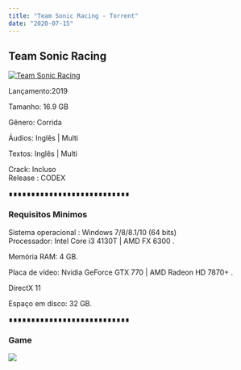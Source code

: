 ```yaml
---
title: "Team Sonic Racing - Torrent"
date: "2020-07-15"
---
```


## Team Sonic Racing

[![](https://1.bp.blogspot.com/-28TdprLl2wI/XuC24Pjfw7I/AAAAAAAAAt4/2VmRL961T6MHxrLvJq76YSHpQ6iNPt9JwCLcBGAsYHQ/s640/ss_74fb74ae48ae3a8168c629b55901fcc3365af714.1920x1080.jpg "Team Sonic Racing")](https://1.bp.blogspot.com/-28TdprLl2wI/XuC24Pjfw7I/AAAAAAAAAt4/2VmRL961T6MHxrLvJq76YSHpQ6iNPt9JwCLcBGAsYHQ/s1600/ss_74fb74ae48ae3a8168c629b55901fcc3365af714.1920x1080.jpg)

Lançamento:2019

Tamanho: 16.9 GB

Gênero: Corrida

Áudios: Inglês | Multi

Textos: Inglês | Multi

Crack: Incluso  
Release : CODEX

∎∎∎∎∎∎∎∎∎∎∎∎∎∎∎∎∎∎∎∎∎∎∎∎∎∎∎

  

### Requisitos Minimos

Sistema operacional : Windows 7/8/8.1/10 (64 bits)  
Processador: Intel Core i3 4130T | AMD FX 6300 .

Memória RAM: 4 GB.

Placa de vídeo: Nvidia GeForce GTX 770 | AMD Radeon HD 7870+ .

DirectX 11

Espaço em disco: 32 GB.

∎∎∎∎∎∎∎∎∎∎∎∎∎∎∎∎∎∎∎∎∎∎∎∎∎∎∎

### Game

[![](https://1.bp.blogspot.com/-qtMkGv5gL20/XnDXUMM72yI/AAAAAAAAAas/3fw4QW-wPxoIAhUyb7hjqQAA1Rvne5TmQCPcBGAYYCw/s320/MAGNET{ca9bad4f721d92abc13e060f4f8dd78be4bc2e3e6ae69d619fbd104809de1ad1}2BLINK.png)](https://stfly.io/g7KA0x)
